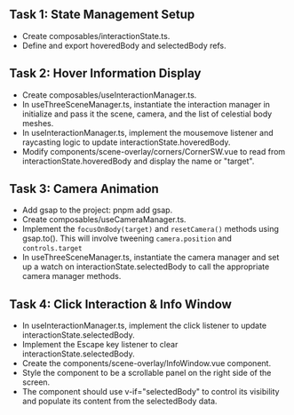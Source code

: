 ## Task 1: State Management Setup

- Create composables/interactionState.ts.
- Define and export hoveredBody and selectedBody refs.

## Task 2: Hover Information Display

- Create composables/useInteractionManager.ts.
- In useThreeSceneManager.ts, instantiate the interaction manager in initialize and pass it the scene, camera, and the list of celestial body meshes.
- In useInteractionManager.ts, implement the mousemove listener and raycasting logic to update interactionState.hoveredBody.
- Modify components/scene-overlay/corners/CornerSW.vue to read from interactionState.hoveredBody and display the name or "target".

## Task 3: Camera Animation

- Add gsap to the project: pnpm add gsap.
- Create composables/useCameraManager.ts.
- Implement the `focusOnBody(target)` and `resetCamera()` methods using gsap.to(). This will involve tweening `camera.position` and `controls.target`
- In useThreeSceneManager.ts, instantiate the camera manager and set up a watch on interactionState.selectedBody to call the appropriate camera manager methods.

## Task 4: Click Interaction & Info Window

- In useInteractionManager.ts, implement the click listener to update interactionState.selectedBody.
- Implement the Escape key listener to clear interactionState.selectedBody.
- Create the components/scene-overlay/InfoWindow.vue component.
- Style the component to be a scrollable panel on the right side of the screen.
- The component should use v-if="selectedBody" to control its visibility and populate its content from the selectedBody data.

